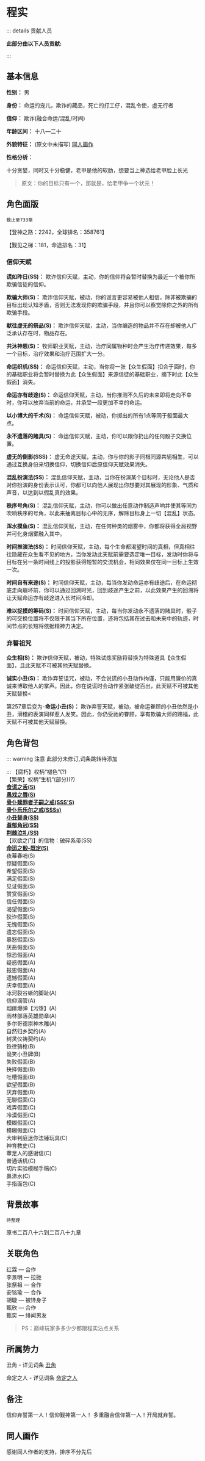 # 程实
::: details 贡献人员

**此部分由以下人员贡献:**
<MemberBlock :members="teamMembers" />

<script setup>

const teamMembers = [
  {
    avatar: 'https://q1.qlogo.cn/g?b=qq&nk=3265390257&s=640',
    text: '愚者',
  },
    {
    avatar: 'https://q1.qlogo.cn/g?b=qq&nk=1261815798&s=640',
    text: '几个孤独',
  },
    {
    avatar: 'https://q1.qlogo.cn/g?b=qq&nk=3593479598&s=640',
    text: '琥珀',
  },
];

const galleryImages = [
  { src: '/chengshi/chengshi_1.png', text: 'by:慧星和悔云' },
  { src: '/chengshi/chengshi_2.png', text: 'by:零玲' },
  { src: '/chengshi/chengshi_3.png', text: 'by:25小时持续睡眠' },
  { src: '/chengshi/chengshi_4.png', text: 'by:风和水' },
  { src: '/chengshi/chengshi_5.png', text: 'by:我从不信命' },
];
</script>

:::
## 基本信息

**性别：** 男

**身份：** 命运的宠儿，欺诈的藏品，死亡的打工仔，混乱令使，虚无行者

**信仰：** 欺诈(融合命运/混乱/时间)

**年龄区间：** 十八—二十

**外貌特征：**
(原文中未描写)
[同人画作](#同人画作)

**性格分析：**

十分贪婪，同时又十分稳健，老甲是他的软肋，想要当上神选给老甲脸上长光

> 原文：你的目标只有一个，那就是，给老甲争一个状元！

## 角色面版

`截止至733章`

【登神之路：2242，全球排名：358761】

【觐见之梯：181，命途排名：31】

### 信仰天赋

**谎如昨日(SS)：** 欺诈信仰天赋，主动，你的信仰将会暂时替换为最近一个被你所欺骗信徒的信仰。

**欺骗大师(S)：** 欺诈信仰天赋，被动，你的谎言更容易被他人相信，除非被欺骗的目标出现认知矛盾，否则无法发现你的欺骗手段，并且你可以察觉除你之外的所有欺骗手段。

**献往虚无的祭品(S)：** 欺诈信仰天赋，主动，当你编造的物品并不存在却被他人广泛承认存在时，物品存在。

**共沐神恩(S)：** 牧师职业天赋，主动，治疗同属物种时会产生治疗传递效果，每多一个目标，治疗效果和治疗范围扩大一分。

**命运织机(SS)：** 命运信仰天赋，主动，当你将一张【众生假面】扣合于面时，你的基础职业将会暂时替换为此【众生假面】来源信徒的基础职业，摘下时此【众生假面】消失。

**命运亦有歧途(S)：** 命运信仰天赋，主动，当你推测不久后的未来即将走向不幸时，你可以放弃当前的命运，并承受一段更加不幸的命运。

**以小博大的千术(S)：** 命运信仰天赋，被动，你掷出的所有1点等同于骰面最大点。

**永不遗落的赌具(S)：** 命运信仰天赋，主动，你可以跟你扔出的任何骰子交换位置。

**虚无的倒影(SSS)：** 虚无命途天赋，主动，你与你的影子同根同源共轭相生，可以通过互换身份来切换信仰，切换信仰后原信仰天赋效果消失。

**混乱扮演法(SS)：** 混乱信仰天赋，主动，当你在扮演某个目标时，无论他人是否对你扮演的身份表示认可，你都可以向他人展现出你想要对其展现的形象、气质和声音，以达到以假乱真的效果。

**秩序号角(S)：** 混乱信仰天赋，主动，你可以做出任意动作制造声响并使其等同为吹响秩序的号角，以此来抽离目标心中的无序，解除目标身上一切【混乱】状态。

**浑水摸鱼(S)：** 混乱信仰天赋，主动，在任何种类的烟雾中，你都将获得全局视野并可化身烟雾融入其中。

**时间推演法(SS)：** 时间信仰天赋，主动，每个生命都渴望时间的真相，但真相往往隐藏在众生看不见的地方，当你发动此天赋前需要选定唯一目标，发动时你将与目标在另一条时间线上的投影获得短暂的交流机会，相同效果仅在同一目标上生效一次。

**时间自有来途(S)：** 时间信仰天赋，主动，每当你发动命运亦有歧途后，在命运彻底走向崩坏前，你可以通过回溯时光，回到歧途产生之前，以此效果产生的回溯将让天赋命运亦有歧途进入长时间冷却。

**难以捉摸的筹码(S)：** 时间信仰天赋，主动，每当你发动永不遗落的赌具时，骰子的可交换位置将不仅限于其当下所在位置，还将包括其在过去和未来中的轨迹，时间节点的长短将依据精神力决定。

### 弃誓祖咒
**众生相(S)：** 欺诈信仰天赋，被动，特殊试炼奖励将替换为特殊道具【众生假面】，且此天赋不可被其他天赋替换。

**诚实小丑(S)：** 欺诈弃誓诅咒，被动，不会说谎的小丑动作拘谨，只能用廉价的真诚来博取他人的掌声。因此，你在说谎时会动作紧张破绽百出，此天赋不可被其他天赋替换<

第257章后变为-**命运小丑(S)：** 欺诈弃誓天赋，被动，被命运眷顾的小丑依然是小丑，滑稽的表演同样惹人发笑。因此，你仍受祂的眷顾，享有欺骗大师的赐福，此天赋不可被其他天赋替换。

## 角色背包  
::: warning 注意
此部分未修订,词条跳转待添加

:::
【腐朽】权柄“褪色”(?)  
【繁荣】权柄“生机”(部分)(?)  
[**食谎之舌(S)**](/wiki/assets/props.html#食谎之舌-s)  
[**愚戏之唇(S)**](/wiki/assets/props.html#愚戏之唇-s)  
[**骨仆赎罪者子嗣之戒(SSS'S)**](/wiki/assets/props.html#骨仆赎罪者子嗣之戒-sss-s)  
[**骨仆乐乐尔之戒(SSSs)**](/wiki/assets/props.html#骨仆乐乐尔之戒-ssss)  
[**小丑替身(SS)**](/wiki/assets/props.html#小丑替身-ss)   
[**蓊郁角冠(SS)**](/wiki/assets/props.html#蓊郁角冠-ss)  
[**荆棘泣礼(SS)**](/wiki/assets/props.html#荆棘泣礼-ss)  
【欢欲之门】的信物：破碎系带(SS)  
[**命运之骰-既定(S)**](/wiki/assets/props.html#命运之骰-既定-s)  
夜幕春哨(S)  
惊疑假面(S)  
希望假面(S)  
满足假面(S)  
见证假面(S)  
赞赏假面(S)  
信任假面(S)  
渴望假面(S)  
狡诈假面(S)  
无愧假面(S)  
遗忘假面(S)  
暴怒假面(S)  
厌恶假面(S)  
惊恐假面(A)  
疑惑假面(A)  
报恩假面(A)  
遗憾假面(A)  
庆幸假面(A)  
冰河裂谷蜥的脚趾(A)  
信仰滴管(A)  
烟瘴爆弹【污堕】(A)  
雨林部落英雄勋章(A)  
多尔哥德崇神木雕(A)  
自然归乡契约(A)  
树灵仪祷契约(A)  
铁律骑枪(B)  
诡笑小丑牌(B)  
失败假面(B)  
抉择假面(B)  
吐槽假面(B)  
欲望假面(B)  
厌弃假面(B)  
无聊假面(C)  
戏弄假面(C)  
冷漠假面(C)  
模糊假面(C)  
模糊假面(C)  
大审判庭迷你法锤玩具(C)  
神育教史(C)  
蕈足人的感谢信(C)  
普通话机(C)  
切片实验模糊手稿(C)  
鼻涕水(C)  
手指面包(C)  

## 背景故事
`待整理`

原书二百八十六到二百八十九章



## 关联角色
红霖 — 合作  
李景明 — 拉拢  
张祭祖 — 合作  
安铭瑜 — 合作  
胡璇 — 被馋身子  
甄欣 — 合作  
甄奕 — 绯闻男友  

> PS：巅峰玩家多多少少都跟程实沾点关系

## 所属势力

丑角 - 详见词条 [丑角](/wiki/organization/player/clown.md)

命定之人 - 详见词条 [命定之人](/wiki/organization/player/destined-person.md)

## 备注
信仰弃誓第一人！信仰觐神第一人！
多重融合信仰第一人！开局就弃誓。

## 同人画作
感谢同人作者的支持，排序不分先后  

<Gallery :images= "galleryImages" />